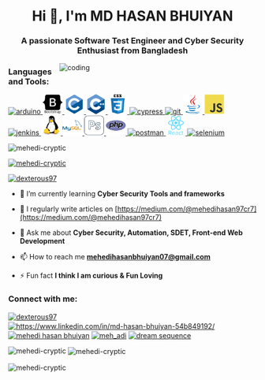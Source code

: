 <h1 align="center">Hi 👋, I'm MD HASAN BHUIYAN</h1>
<h3 align="center">A passionate Software Test Engineer and Cyber Security Enthusiast from Bangladesh</h3>
<img align="right" alt="coding" width="400"  padding-bottom="10" src="https://user-images.githubusercontent.com/55389276/140866485-8fb1c876-9a8f-4d6a-98dc-08c4981eaf70.gif">

<h3 align="left">Languages and Tools:</h3>
<p align="left"> <a href="https://www.arduino.cc/" target="_blank" rel="noreferrer"> <img src="https://cdn.worldvectorlogo.com/logos/arduino-1.svg" alt="arduino" width="40" height="40"/> </a> <a href="https://getbootstrap.com" target="_blank" rel="noreferrer"> <img src="https://raw.githubusercontent.com/devicons/devicon/master/icons/bootstrap/bootstrap-plain-wordmark.svg" alt="bootstrap" width="40" height="40"/> </a> <a href="https://www.cprogramming.com/" target="_blank" rel="noreferrer"> <img src="https://raw.githubusercontent.com/devicons/devicon/master/icons/c/c-original.svg" alt="c" width="40" height="40"/> </a> <a href="https://www.w3schools.com/cpp/" target="_blank" rel="noreferrer"> <img src="https://raw.githubusercontent.com/devicons/devicon/master/icons/cplusplus/cplusplus-original.svg" alt="cplusplus" width="40" height="40"/> </a> <a href="https://www.w3schools.com/css/" target="_blank" rel="noreferrer"> <img src="https://raw.githubusercontent.com/devicons/devicon/master/icons/css3/css3-original-wordmark.svg" alt="css3" width="40" height="40"/> </a> <a href="https://www.cypress.io" target="_blank" rel="noreferrer"> <img src="https://raw.githubusercontent.com/simple-icons/simple-icons/6e46ec1fc23b60c8fd0d2f2ff46db82e16dbd75f/icons/cypress.svg" alt="cypress" width="40" height="40"/> </a> <a href="https://git-scm.com/" target="_blank" rel="noreferrer"> <img src="https://www.vectorlogo.zone/logos/git-scm/git-scm-icon.svg" alt="git" width="40" height="40"/> </a> <a href="https://www.java.com" target="_blank" rel="noreferrer"> <img src="https://raw.githubusercontent.com/devicons/devicon/master/icons/java/java-original.svg" alt="java" width="40" height="40"/> </a> <a href="https://developer.mozilla.org/en-US/docs/Web/JavaScript" target="_blank" rel="noreferrer"> <img src="https://raw.githubusercontent.com/devicons/devicon/master/icons/javascript/javascript-original.svg" alt="javascript" width="40" height="40"/> </a> <a href="https://www.jenkins.io" target="_blank" rel="noreferrer"> <img src="https://www.vectorlogo.zone/logos/jenkins/jenkins-icon.svg" alt="jenkins" width="40" height="40"/> </a> <a href="https://www.linux.org/" target="_blank" rel="noreferrer"> <img src="https://raw.githubusercontent.com/devicons/devicon/master/icons/linux/linux-original.svg" alt="linux" width="40" height="40"/> </a> <a href="https://www.mysql.com/" target="_blank" rel="noreferrer"> <img src="https://raw.githubusercontent.com/devicons/devicon/master/icons/mysql/mysql-original-wordmark.svg" alt="mysql" width="40" height="40"/> </a> <a href="https://www.photoshop.com/en" target="_blank" rel="noreferrer"> <img src="https://raw.githubusercontent.com/devicons/devicon/master/icons/photoshop/photoshop-line.svg" alt="photoshop" width="40" height="40"/> </a> <a href="https://www.php.net" target="_blank" rel="noreferrer"> <img src="https://raw.githubusercontent.com/devicons/devicon/master/icons/php/php-original.svg" alt="php" width="40" height="40"/> </a> <a href="https://postman.com" target="_blank" rel="noreferrer"> <img src="https://www.vectorlogo.zone/logos/getpostman/getpostman-icon.svg" alt="postman" width="40" height="40"/> </a> <a href="https://reactjs.org/" target="_blank" rel="noreferrer"> <img src="https://raw.githubusercontent.com/devicons/devicon/master/icons/react/react-original-wordmark.svg" alt="react" width="40" height="40"/> </a> <a href="https://www.selenium.dev" target="_blank" rel="noreferrer"> <img src="https://raw.githubusercontent.com/detain/svg-logos/780f25886640cef088af994181646db2f6b1a3f8/svg/selenium-logo.svg" alt="selenium" width="40" height="40"/> </a> </p>
<p align="left" padding="10" > <img src="https://komarev.com/ghpvc/?username=mehedi-cryptic&label=Profile%20views&color=0e75b6&style=flat" alt="mehedi-cryptic" /> </p>

<p align="left"> <a href="https://github.com/ryo-ma/github-profile-trophy"><img src="https://github-profile-trophy.vercel.app/?username=mehedi-cryptic" alt="mehedi-cryptic" /></a> </p>

<p align="left"> <a href="https://twitter.com/dexterous97" target="blank"><img src="https://img.shields.io/twitter/follow/dexterous97?logo=twitter&style=for-the-badge" alt="dexterous97" /></a> </p>

- 🌱 I’m currently learning **Cyber Security Tools and frameworks**

- 📝 I regularly write articles on [https://medium.com/@mehedihasan97cr7](https://medium.com/@mehedihasan97cr7)

- 💬 Ask me about **Cyber Security, Automation, SDET, Front-end Web Development**

- 📫 How to reach me **mehedihasanbhuiyan07@gmail.com**

- ⚡ Fun fact **I think I am curious & Fun Loving**

<h3 align="left">Connect with me:</h3>
<p align="left">
<a href="https://twitter.com/dexterous97" target="blank"><img align="center" src="https://raw.githubusercontent.com/rahuldkjain/github-profile-readme-generator/master/src/images/icons/Social/twitter.svg" alt="dexterous97" height="30" width="40" /></a>
<a href="https://linkedin.com/in/https://www.linkedin.com/in/md-hasan-bhuiyan-54b849192/" target="blank"><img align="center" src="https://raw.githubusercontent.com/rahuldkjain/github-profile-readme-generator/master/src/images/icons/Social/linked-in-alt.svg" alt="https://www.linkedin.com/in/md-hasan-bhuiyan-54b849192/" height="30" width="40" /></a>
<a href="https://www.facebook.com/mehedibhuiyan.durjoy/" target="blank"><img align="center" src="https://raw.githubusercontent.com/rahuldkjain/github-profile-readme-generator/master/src/images/icons/Social/facebook.svg" alt="mehedi hasan bhuiyan" height="30" width="40" /></a>
<a href="https://www.instagram.com/meh_adi/" target="blank"><img align="center" src="https://raw.githubusercontent.com/rahuldkjain/github-profile-readme-generator/master/src/images/icons/Social/instagram.svg" alt="meh_adi" height="30" width="40" /></a>
<a href="https://www.youtube.com/c/dream sequence" target="blank"><img align="center" src="https://raw.githubusercontent.com/rahuldkjain/github-profile-readme-generator/master/src/images/icons/Social/youtube.svg" alt="dream sequence" height="30" width="40" /></a>
</p>



<p><img align="left" src="https://github-readme-stats.vercel.app/api/top-langs?username=mehedi-cryptic&show_icons=true&locale=en&layout=compact" alt="mehedi-cryptic" /></p>

<p>&nbsp;<img align="center" src="https://github-readme-stats.vercel.app/api?username=mehedi-cryptic&show_icons=true&locale=en" alt="mehedi-cryptic" /></p>

<p><img align="center" src="https://github-readme-streak-stats.herokuapp.com/?user=mehedi-cryptic&" alt="mehedi-cryptic" /></p>
